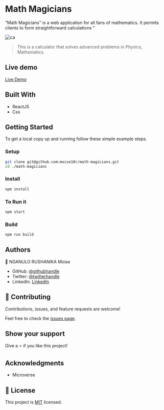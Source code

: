 # Math Magicians
"Math Magicians" is a web application for all fans of mathematics. It permits clients to form straightforward calculations "

![ca](https://user-images.githubusercontent.com/57562869/129978234-3d5ef9b3-00bd-4dee-a183-d6468f28a5ee.png)



> This is a calculator that solves advanced problems in Physics, Mathematics.

## Live demo
[Live Demo](https://zealous-booth-f687ea.netlify.app/)

## Built With

- ReactJS
- Css


## Getting Started

To get a local copy up and running follow these simple example steps.

### Setup

```bash
git clone git@github.com:moise10r/math-magicians.git
cd ./math-magicians
```

### Install

```bash
npm install
```

### To Run it

```bash
npm start
```

### Build

```bash
npm run build
```


## Authors

👤 NGANULO RUSHANIKA Moise

- GitHub: [@githubhandle](https://github.com/moise10r)
- Twitter: [@twitterhandle](https://twitter.com/MRushanika)
- LinkedIn: [LinkedIn](https://www.linkedin.com/in/nganulo-rushanika-mo%C3%AFse-626139197/)
## 🤝 Contributing

Contributions, issues, and feature requests are welcome!

Feel free to check the [issues page](../../issues/).

## Show your support

Give a ⭐️ if you like this project!

## Acknowledgments

- Microverse

## 📝 License

This project is [MIT](./MIT.md) licensed.

